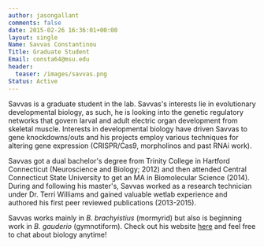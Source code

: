 ```yaml
---
author: jasongallant
comments: false
date: 2015-02-26 16:36:01+00:00
layout: single
Name: Savvas Constantinou
Title: Graduate Student
Email: consta64@msu.edu
header:
  teaser: /images/savvas.png
Status: Active
---
```


Savvas is a graduate student in the lab. Savvas's interests lie in evolutionary developmental biology, as such, he is looking into the genetic regulatory networks that govern larval and adult electric organ development from skeletal muscle.
Interests in developmental biology have driven Savvas to gene knockdowns/outs and his projects employ various techniques for altering gene expression (CRISPR/Cas9, morpholinos and past RNAi work).

Savvas got a dual bachelor's degree from Trinity College in Hartford Connecticut (Neuroscience and Biology; 2012) and then attended Central Connecticut State University to get an MA in Biomolecular Science (2014). During and following his master's, Savvas worked as a research technician under Dr. Terri Williams and gained valuable wetlab experience and authored his first peer reviewed publications (2013-2015).

Savvas works mainly in _B. brachyistius_ (mormyrid) but also is beginning work in _B. gauderio_ (gymnotiform).
Check out his website [here](https://savvasjconstantinou.weebly.com) and feel free to chat about biology anytime!
